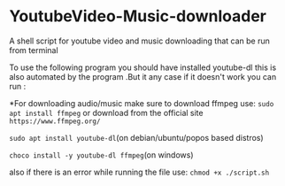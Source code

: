 # YoutubeVideo-Music-downloader
A shell script for youtube video and music downloading that can be run from terminal 


To use the following program you should have installed youtube-dl
this is also automated by the program .But it any case if it doesn't work you can run :

*For downloading audio/music make sure to download ffmpeg 
use: `sudo apt install ffmpeg` or download from the official site `https://www.ffmpeg.org/`

`sudo apt install youtube-dl`(on debian/ubuntu/popos based distros)

`choco install -y youtube-dl ffmpeg`(on windows)

also if there is an error while running the file
use: `chmod +x ./script.sh`
